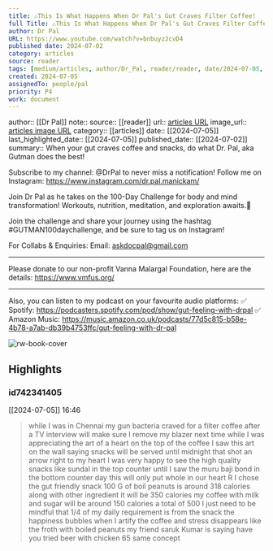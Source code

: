 ```yaml
---
title: ⚠️This Is What Happens When Dr Pal's Gut Craves Filter Coffee!
full Title: ⚠️This Is What Happens When Dr Pal's Gut Craves Filter Coffee!
author: Dr Pal
URL: https://www.youtube.com/watch?v=bnbuyzJcvD4
published date: 2024-07-02
category: articles
source: reader
tags: [medium/articles, author/Dr_Pal, reader/reader, date/2024-07-05, area/reader]
created: 2024-07-05
assignedTo: people/pal
priority: P4
work: document
---
```

author:: [[Dr Pal]]
note:: 
source:: [[reader]]
url:: [articles URL](https://www.youtube.com/watch?v=bnbuyzJcvD4)
image_url:: [articles image URL](https://i.ytimg.com/vi/bnbuyzJcvD4/maxres2.jpg?sqp=-oaymwEoCIAKENAF8quKqQMcGADwAQH4AbYIgAKAD4oCDAgAEAEYZSBbKFYwDw==&rs=AOn4CLBDyT7q0qWTJdYitG59Il00yH4hMQ)
category:: [[articles]]
date:: [[2024-07-05]]
last_highlighted_date:: [[2024-07-05]]
published_date:: [[2024-07-02]]
summary:: When your gut craves coffee and snacks, do what Dr. Pal, aka Gutman does the best!

Subscribe to my channel:  @DrPal   ​⁠to never miss a notification!
Follow me on Instagram: https://www.instagram.com/dr.pal.manickam/

Join Dr Pal as he takes on the 100-Day Challenge for body and mind transformation!
Workouts, nutrition, meditation, and exploration awaits.💯

Join the challenge and share your journey using the hashtag #GUTMAN100daychallenge, and be sure to tag us on Instagram!

For Collabs & Enquiries:
Email: askdocpal@gmail.com

-----

Please donate to our non-profit Vanna Malargal Foundation, here are the details: https://www.vmfus.org/

------

Also, you can listen to my podcast on your favourite audio platforms:
✅ Spotify: https://podcasters.spotify.com/pod/show/gut-feeling-with-drpal
✅ Amazon Music: https://music.amazon.co.uk/podcasts/77d5c815-b58e-4b78-a7ab-db39b4753ffc/gut-feeling-with-dr-pal


![rw-book-cover](https://i.ytimg.com/vi/bnbuyzJcvD4/maxres2.jpg?sqp=-oaymwEoCIAKENAF8quKqQMcGADwAQH4AbYIgAKAD4oCDAgAEAEYZSBbKFYwDw==&rs=AOn4CLBDyT7q0qWTJdYitG59Il00yH4hMQ)

## Highlights
### id742341405
[[2024-07-05]] 16:46
> while I was in Chennai my gun bacteria craved for a filter coffee after a TV interview will make sure I remove my blazer next time while I was appreciating the art of a heart on the top of the coffee I saw this art on the wall saying snacks will be served until midnight that shot an arrow right to my heart I was very happy to see the high quality snacks like sundal in the top counter until I saw the muru baji bond in the bottom counter day this will only put whole in our heart R I chose the gut friendly snack 100 G of boil peanuts is around 318 calories along with other ingredient it will be 350 calories my
> coffee with milk and sugar will be around 150 calories a total of 500 I just need to be mindful that 1/4 of my daily requirement is from the snack the happiness bubbles when I artify the coffee and stress disappears like the froth with boiled peanuts my friend saruk Kumar is saying have you tried beer with chicken 65 same concept



